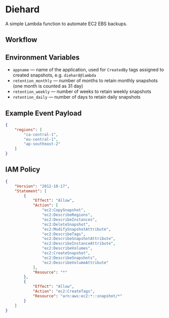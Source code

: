 # Diehard

A simple Lambda function to automate EC2 EBS backups.

## Workflow

## Environment Variables
* `appname` — name of the application, used for `CreatedBy` tags assigned to created snapshots, e.g. `diehard@lambda`
* `retention_monthly` — number of months to retain monthly snapshots (one month is counted as 31 day)
* `retention_weekly` — number of weeks to retain weekly snapshots
* `retention_daily` — number of days to retain daily snapshots

## Example Event Payload
```json
{
    "regions": [
        "ca-central-1",
        "eu-central-1",
        "ap-southeast-2"
    ]
}
```

## IAM Policy
```json
{
    "Version": "2012-10-17",
    "Statement": [
        {
            "Effect": "Allow",
            "Action": [
                "ec2:CopySnapshot",
                "ec2:DescribeRegions",
                "ec2:DescribeInstances",
                "ec2:DeleteSnapshot",
                "ec2:ModifySnapshotAttribute",
                "ec2:DescribeTags",
                "ec2:DescribeSnapshotAttribute",
                "ec2:DescribeInstanceAttribute",
                "ec2:DescribeVolumes",
                "ec2:CreateSnapshot",
                "ec2:DescribeSnapshots",
                "ec2:DescribeVolumeAttribute"
            ],
            "Resource": "*"
        },
        {
            "Effect": "Allow",
            "Action": "ec2:CreateTags",
            "Resource": "arn:aws:ec2:*::snapshot/*"
        }
    ]
}
```